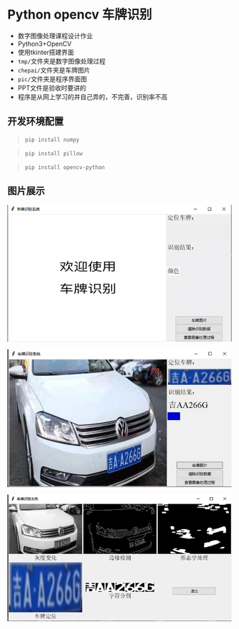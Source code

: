 # Python opencv 车牌识别

+ 数字图像处理课程设计作业
+ Python3+OpenCV
+ 使用tkinter搭建界面
+ `tmp/`文件夹是数字图像处理过程
+ `chepai/`文件夹是车牌图片
+ `pic/`文件夹是程序界面图
+ PPT文件是验收时要讲的
+ 程序是从网上学习的并自己弄的，不完善，识别率不高

## 开发环境配置
> `pip install numpy`

> `pip install pillow`

> `pip install opencv-python`

## 图片展示
![首界面](pic/01.png)

![识别结果](pic/02.jpg)

![图像处理过程](pic/035.png)
